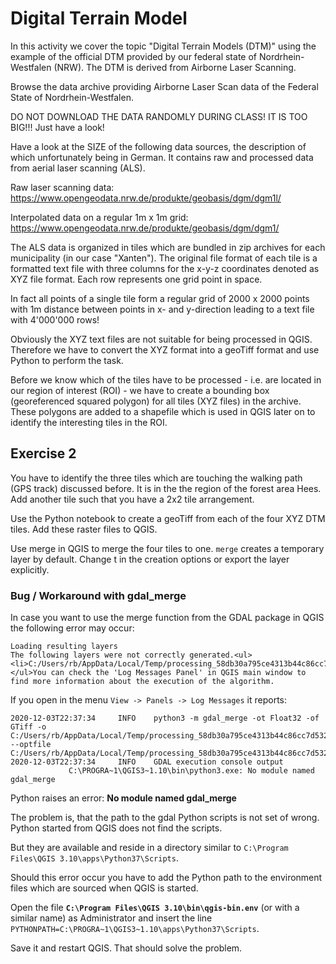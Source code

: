# Digital Terrain Model

In this activity we cover the topic "Digital Terrain Models (DTM)" using the example of the official DTM provided by our federal state of Nordrhein-Westfalen (NRW). The DTM is derived from Airborne Laser Scanning.

Browse the data archive providing Airborne Laser Scan data of the Federal State of Nordrhein-Westfalen.

DO NOT DOWNLOAD THE DATA RANDOMLY DURING CLASS! IT IS TOO BIG!!! Just have a look!

Have a look at the SIZE of the following data sources, the description of which unfortunately being in German. It contains raw and processed data from aerial laser scanning (ALS).

Raw laser scanning data: https://www.opengeodata.nrw.de/produkte/geobasis/dgm/dgm1l/

Interpolated data on a regular 1m x 1m grid: https://www.opengeodata.nrw.de/produkte/geobasis/dgm/dgm1/

The ALS data is organized in tiles which are bundled in zip archives for each municipality (in our case "Xanten"). The original file format of each tile is a formatted text file with three columns for the x-y-z coordinates denoted as XYZ file format. Each row represents one grid point in space.

In fact all points of a single tile form a regular grid of 2000 x 2000 points with 1m distance between points in x- and y-direction leading to a text file with 4'000'000 rows!

Obviously the XYZ text files are not suitable for being processed in QGIS. Therefore we have to convert the XYZ format into a geoTiff format and use Python to perform the task.

Before we know which of the tiles have to be processed - i.e. are located in our region of interest (ROI) - we have to create a bounding box (georeferenced squared polygon) for all tiles (XYZ files) in the archive. These polygons are added to a shapefile which is used in QGIS later on to identify the interesting tiles in the ROI.

## Exercise 2

You have to identify the three tiles which are touching the walking path (GPS track) discussed before. It is in the the region of the forest area Hees. Add another tile such that you have a 2x2 tile arrangement.

Use the Python notebook to create a geoTiff from each of the four XYZ DTM tiles. Add these raster files to QGIS.

Use merge in QGIS to merge the four tiles to one. `merge` creates a temporary layer by default. Change t in the creation options or export the layer explicitly.
### Bug / Workaround with gdal_merge

In case you want to use the merge function from the GDAL package in QGIS the following error may occur:

```
Loading resulting layers
The following layers were not correctly generated.<ul><li>C:/Users/rb/AppData/Local/Temp/processing_58db30a795ce4313b44c86cc7d532f30/4f0ee0869b39443090c70138b8df76ec/OUTPUT.tif</li></ul>You can check the 'Log Messages Panel' in QGIS main window to find more information about the execution of the algorithm.
```

If you open in the menu `View -> Panels -> Log Messages` it reports:

```
2020-12-03T22:37:34     INFO    python3 -m gdal_merge -ot Float32 -of GTiff -o C:/Users/rb/AppData/Local/Temp/processing_58db30a795ce4313b44c86cc7d532f30/4f0ee0869b39443090c70138b8df76ec/OUTPUT.tif --optfile C:/Users/rb/AppData/Local/Temp/processing_58db30a795ce4313b44c86cc7d532f30/086903d548304f34b6db8c98339f9529/mergeInputFiles.txt
2020-12-03T22:37:34     INFO    GDAL execution console output
             C:\PROGRA~1\QGIS3~1.10\bin\python3.exe: No module named gdal_merge
```

Python raises an error: **No module named gdal_merge**

The problem is, that the path to the gdal Python scripts is not set of wrong. Python started from QGIS does not find the scripts.

But they are available and reside in a directory similar to `C:\Program Files\QGIS 3.10\apps\Python37\Scripts`.

Should this error occur you have to add the Python path to the environment files which are sourced when QGIS is started.

Open the file **`C:\Program Files\QGIS 3.10\bin\qgis-bin.env`** (or with a similar name) as Administrator and insert the line `PYTHONPATH=C:\PROGRA~1\QGIS3~1.10\apps\Python37\Scripts`.

Save it and restart QGIS. That should solve the problem.


